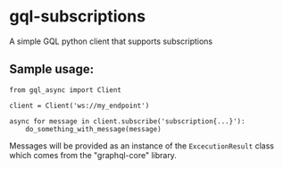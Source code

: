 # gql-subscriptions
A simple GQL python client that supports subscriptions

## Sample usage:
```
from gql_async import Client

client = Client('ws://my_endpoint')

async for message in client.subscribe('subscription{...}'):
    do_something_with_message(message)

```

Messages will be provided as an instance of the `ExcecutionResult` class
which comes from the "graphql-core" library.
